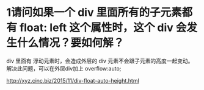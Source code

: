 # 1请问如果一个 div 里面所有的子元素都有 float: left 这个属性时，这个 div 会发生什么情况？要如何解？

div 里面有 浮动元素时，会造成外层的 div 元素不会跟子元素的高度一起变动。
解决此问题，可以在外层div加上 overflow:auto;


http://xyz.cinc.biz/2015/11/div-float-auto-height.html

